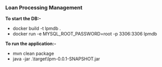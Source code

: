 ### Loan Processing Management

**To start the DB:-** 
- docker build -t lpmdb .
- docker run -e MYSQL_ROOT_PASSWORD=root -p 3306:3306 lpmdb

**To run the application:-**
- mvn clean package
- java -jar .\target\lpm-0.0.1-SNAPSHOT.jar
